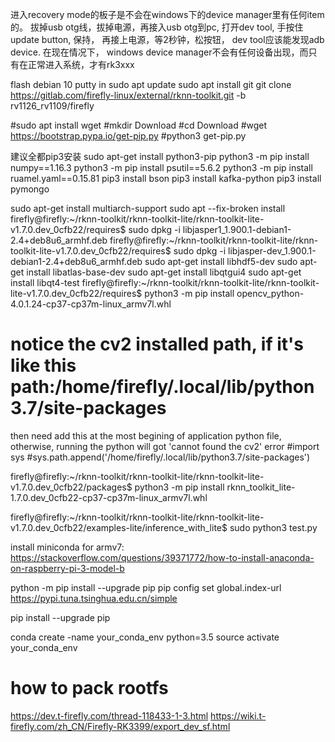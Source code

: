 进入recovery mode的板子是不会在windows下的device manager里有任何item的。
拔掉usb otg线，拔掉电源，再接入usb otg到pc, 打开dev tool, 手按住update button, 保持， 再接上电源，等2秒钟，松按钮， dev tool应该能发现adb device. 在现在情况下， windows device manager不会有任何设备出现，而只有在正常进入系统，才有rk3xxx

flash debian 10
putty in
sudo apt update
sudo apt install git
git clone https://gitlab.com/firefly-linux/external/rknn-toolkit.git -b rv1126_rv1109/firefly

#sudo apt install wget
#mkdir Download
#cd Download
#wget https://bootstrap.pypa.io/get-pip.py
#python3 get-pip.py

建议全都pip3安装
sudo apt-get install python3-pip
python3 -m pip install numpy==1.16.3
python3 -m pip install psutil==5.6.2
python3 -m pip install ruamel.yaml==0.15.81
pip3 install bson
pip3 install kafka-python
pip3 install pymongo

sudo apt-get install multiarch-support
sudo apt --fix-broken install
firefly@firefly:~/rknn-toolkit/rknn-toolkit-lite/rknn-toolkit-lite-v1.7.0.dev_0cfb22/requires$ sudo dpkg -i libjasper1_1.900.1-debian1-2.4+deb8u6_armhf.deb
firefly@firefly:~/rknn-toolkit/rknn-toolkit-lite/rknn-toolkit-lite-v1.7.0.dev_0cfb22/requires$ sudo dpkg -i libjasper-dev_1.900.1-debian1-2.4+deb8u6_armhf.deb
sudo apt-get install libhdf5-dev
sudo apt-get install libatlas-base-dev
sudo apt-get install libqtgui4
sudo apt-get install libqt4-test
firefly@firefly:~/rknn-toolkit/rknn-toolkit-lite/rknn-toolkit-lite-v1.7.0.dev_0cfb22/requires$ python3 -m pip install opencv_python-4.0.1.24-cp37-cp37m-linux_armv7l.whl
# notice the cv2 installed path, if it's like this path:/home/firefly/.local/lib/python3.7/site-packages
then need add this at the most begining of application python file, otherwise, running the python will got 'cannot found the cv2' error
#import sys
#sys.path.append('/home/firefly/.local/lib/python3.7/site-packages')

firefly@firefly:~/rknn-toolkit/rknn-toolkit-lite/rknn-toolkit-lite-v1.7.0.dev_0cfb22/packages$ python3 -m pip install rknn_toolkit_lite-1.7.0.dev_0cfb22-cp37-cp37m-linux_armv7l.whl

firefly@firefly:~/rknn-toolkit/rknn-toolkit-lite/rknn-toolkit-lite-v1.7.0.dev_0cfb22/examples-lite/inference_with_lite$ sudo python3 test.py






install miniconda for armv7:
https://stackoverflow.com/questions/39371772/how-to-install-anaconda-on-raspberry-pi-3-model-b

python -m pip install --upgrade pip
pip config set global.index-url https://pypi.tuna.tsinghua.edu.cn/simple

pip install --upgrade pip

conda create -name your_conda_env python=3.5
source activate your_conda_env




# how to pack rootfs
https://dev.t-firefly.com/thread-118433-1-3.html
https://wiki.t-firefly.com/zh_CN/Firefly-RK3399/export_dev_sf.html